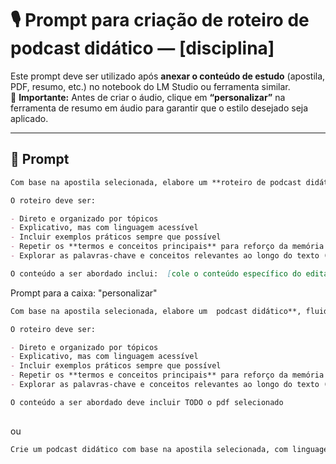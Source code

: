 
# 🎙️ Prompt para criação de roteiro de podcast didático — [disciplina]

Este prompt deve ser utilizado após **anexar o conteúdo de estudo** (apostila, PDF, resumo, etc.) no notebook do LM Studio ou ferramenta similar.  
📌 **Importante:** Antes de criar o áudio, clique em **“personalizar”** na ferramenta de resumo em áudio para garantir que o estilo desejado seja aplicado.

---

## 🧾 Prompt
```markdown
Com base na apostila selecionada, elabore um **roteiro de podcast didático**, fluido e com linguagem simples, que facilite a memorização dos conteúdos de **[disciplina]** voltados para concursos públicos.

O roteiro deve ser:

- Direto e organizado por tópicos
- Explicativo, mas com linguagem acessível
- Incluir exemplos práticos sempre que possível
- Repetir os **termos e conceitos principais** para reforço da memória
- Explorar as palavras-chave e conceitos relevantes ao longo do texto (mesmo que explicados de forma simplificada)

O conteúdo a ser abordado inclui:  [cole o conteúdo específico do edital que tem no pdf selecionado]
```

Prompt para a caixa: "personalizar"
```markdown
Com base na apostila selecionada, elabore um  podcast didático**, fluido e com linguagem simples, que facilite a memorização dos conteúdos de [disciplina]

O roteiro deve ser:

- Direto e organizado por tópicos
- Explicativo, mas com linguagem acessível
- Incluir exemplos práticos sempre que possível
- Repetir os **termos e conceitos principais** para reforço da memória
- Explorar as palavras-chave e conceitos relevantes ao longo do texto (mesmo que explicados de forma simplificada)

O conteúdo a ser abordado deve incluir TODO o pdf selecionado
 

```

ou
```markdown
Crie um podcast didático com base na apostila selecionada, com linguagem simples e fluida, organizado por tópicos. Use exemplos práticos, repita termos-chave para reforço da memória e explore todos os conceitos de [disciplina] do PDF. O roteiro deve ser direto, explicativo e cobrir todo o conteúdo do material
```
